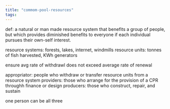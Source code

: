 ```yaml
---
title: "commom-pool-resources"
tags: 
---
```


def: a natural or man made resource system that benefits a group of people, but which provides diminished benefits to everyone if each individual pursues their own-self interest. 

resource systems: forests, lakes, internet, windmills
resource units: tonnes of fish harvested, KWh generators

ensure avg rate of withdrawl does not exceed average rate of renewal

appropriator: people who withdraw or transfer resource units from a resource system
providers: those who arrange for the provision of a CPR throughh finance or design
producers: those who construct, repair, and sustain

one person can be all three

